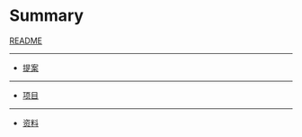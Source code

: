 # Summary

[README](./README.md)

---

- [提案](./proposals/README.md)

---

- [项目](./projects/README.md)

---

- [资料](./resources/README.md)
